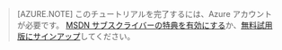 > [AZURE.NOTE]
> このチュートリアルを完了するには、Azure アカウントが必要です。 <a href="/pricing/member-offers/msdn-benefits-details/?WT.mc_id=A85619ABF" target="_blank">MSDN サブスクライバーの特典を有効にする</a>か、<a href="/pricing/free-trial/?WT.mc_id=A85619ABF" target="_blank">無料試用版にサインアップ</a>してください。


